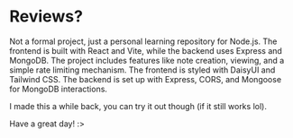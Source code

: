 # Reviews?

Not a formal project, just a personal learning repository for Node.js. The frontend is built with React and Vite, while the backend uses Express and MongoDB. The project includes features like note creation, viewing, and a simple rate limiting mechanism. The frontend is styled with DaisyUI and Tailwind CSS. The backend is set up with Express, CORS, and Mongoose for MongoDB interactions.

I made this a while back, you can try it out though (if it still works lol). 

Have a great day! :>